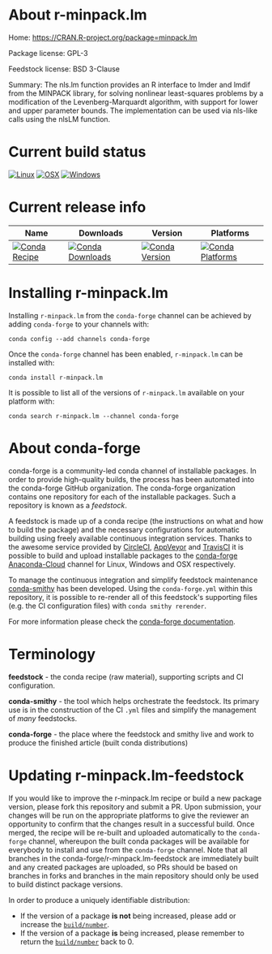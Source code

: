 About r-minpack.lm
==================

Home: https://CRAN.R-project.org/package=minpack.lm

Package license: GPL-3

Feedstock license: BSD 3-Clause

Summary: The nls.lm function provides an R interface to lmder and lmdif from the MINPACK library, for solving nonlinear least-squares problems by a modification of the Levenberg-Marquardt algorithm, with support for lower and upper parameter bounds.  The implementation can be used via nls-like calls using the nlsLM function.  



Current build status
====================

[![Linux](https://img.shields.io/circleci/project/github/conda-forge/r-minpack.lm-feedstock/master.svg?label=Linux)](https://circleci.com/gh/conda-forge/r-minpack.lm-feedstock)
[![OSX](https://img.shields.io/travis/conda-forge/r-minpack.lm-feedstock/master.svg?label=macOS)](https://travis-ci.org/conda-forge/r-minpack.lm-feedstock)
[![Windows](https://img.shields.io/appveyor/ci/conda-forge/r-minpack.lm-feedstock/master.svg?label=Windows)](https://ci.appveyor.com/project/conda-forge/r-minpack-lm-feedstock/branch/master)

Current release info
====================

| Name | Downloads | Version | Platforms |
| --- | --- | --- | --- |
| [![Conda Recipe](https://img.shields.io/badge/recipe-r--minpack.lm-green.svg)](https://anaconda.org/conda-forge/r-minpack.lm) | [![Conda Downloads](https://img.shields.io/conda/dn/conda-forge/r-minpack.lm.svg)](https://anaconda.org/conda-forge/r-minpack.lm) | [![Conda Version](https://img.shields.io/conda/vn/conda-forge/r-minpack.lm.svg)](https://anaconda.org/conda-forge/r-minpack.lm) | [![Conda Platforms](https://img.shields.io/conda/pn/conda-forge/r-minpack.lm.svg)](https://anaconda.org/conda-forge/r-minpack.lm) |

Installing r-minpack.lm
=======================

Installing `r-minpack.lm` from the `conda-forge` channel can be achieved by adding `conda-forge` to your channels with:

```
conda config --add channels conda-forge
```

Once the `conda-forge` channel has been enabled, `r-minpack.lm` can be installed with:

```
conda install r-minpack.lm
```

It is possible to list all of the versions of `r-minpack.lm` available on your platform with:

```
conda search r-minpack.lm --channel conda-forge
```


About conda-forge
=================

conda-forge is a community-led conda channel of installable packages.
In order to provide high-quality builds, the process has been automated into the
conda-forge GitHub organization. The conda-forge organization contains one repository
for each of the installable packages. Such a repository is known as a *feedstock*.

A feedstock is made up of a conda recipe (the instructions on what and how to build
the package) and the necessary configurations for automatic building using freely
available continuous integration services. Thanks to the awesome service provided by
[CircleCI](https://circleci.com/), [AppVeyor](https://www.appveyor.com/)
and [TravisCI](https://travis-ci.org/) it is possible to build and upload installable
packages to the [conda-forge](https://anaconda.org/conda-forge)
[Anaconda-Cloud](https://anaconda.org/) channel for Linux, Windows and OSX respectively.

To manage the continuous integration and simplify feedstock maintenance
[conda-smithy](https://github.com/conda-forge/conda-smithy) has been developed.
Using the ``conda-forge.yml`` within this repository, it is possible to re-render all of
this feedstock's supporting files (e.g. the CI configuration files) with ``conda smithy rerender``.

For more information please check the [conda-forge documentation](https://conda-forge.org/docs/).

Terminology
===========

**feedstock** - the conda recipe (raw material), supporting scripts and CI configuration.

**conda-smithy** - the tool which helps orchestrate the feedstock.
                   Its primary use is in the construction of the CI ``.yml`` files
                   and simplify the management of *many* feedstocks.

**conda-forge** - the place where the feedstock and smithy live and work to
                  produce the finished article (built conda distributions)


Updating r-minpack.lm-feedstock
===============================

If you would like to improve the r-minpack.lm recipe or build a new
package version, please fork this repository and submit a PR. Upon submission,
your changes will be run on the appropriate platforms to give the reviewer an
opportunity to confirm that the changes result in a successful build. Once
merged, the recipe will be re-built and uploaded automatically to the
`conda-forge` channel, whereupon the built conda packages will be available for
everybody to install and use from the `conda-forge` channel.
Note that all branches in the conda-forge/r-minpack.lm-feedstock are
immediately built and any created packages are uploaded, so PRs should be based
on branches in forks and branches in the main repository should only be used to
build distinct package versions.

In order to produce a uniquely identifiable distribution:
 * If the version of a package **is not** being increased, please add or increase
   the [``build/number``](https://conda.io/docs/user-guide/tasks/build-packages/define-metadata.html#build-number-and-string).
 * If the version of a package **is** being increased, please remember to return
   the [``build/number``](https://conda.io/docs/user-guide/tasks/build-packages/define-metadata.html#build-number-and-string)
   back to 0.
